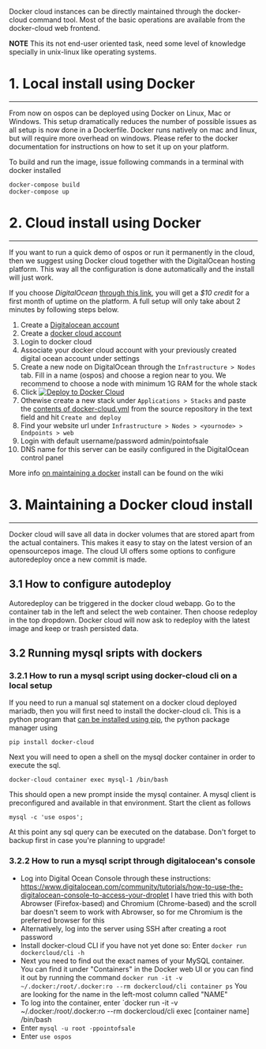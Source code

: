 Docker cloud instances can be directly maintained through the docker-cloud command tool. Most of the basic operations are available from the docker-cloud web frontend.

**NOTE** This its not end-user oriented task, need some level of knowledge specially in unix-linux like operating systems.

# 1. Local install using Docker
--------------------------

From now on ospos can be deployed using Docker on Linux, Mac or Windows. This setup dramatically reduces the number of possible issues as all setup is now done in a Dockerfile. Docker runs natively on mac and linux, but will require more overhead on windows. Please refer to the docker documentation for instructions on how to set it up on your platform.

To build and run the image, issue following commands in a terminal with docker installed

    docker-compose build
    docker-compose up 


# 2. Cloud install using Docker
--------------------------

If you want to run a quick demo of ospos or run it permanently in the cloud, then we
suggest using Docker cloud together with the DigitalOcean hosting platform. This way all the
configuration is done automatically and the install will just work. 

If you choose *DigitalOcean* [through this link](https://m.do.co/c/ac38c262507b), you will get a *$10 credit* for a first
month of uptime on the platform. A full setup will only take about 2 minutes by following steps below.

1. Create a [Digitalocean account](https://m.do.co/c/ac38c262507b)
2. Create a [docker cloud account](https://cloud.docker.com)
3. Login to docker cloud
4. Associate your docker cloud account with your previously created digital ocean account under settings
5. Create a new node on DigitalOcean through the `Infrastructure > Nodes` tab. Fill in a name (ospos) and choose a region near to you. We recommend to choose a node with minimum 1G RAM for the whole stack
6. Click [![Deploy to Docker Cloud](https://files.cloud.docker.com/images/deploy-to-dockercloud.svg)](https://cloud.docker.com/stack/deploy/?repo=https://github.com/opensourcepos/opensourcepos) 
7. Othewise create a new stack under `Applications > Stacks` and paste the [contents of docker-cloud.yml](https://github.com/opensourcepos/opensourcepos/blob/master/docker-cloud.yml) from the source repository in the text field and hit `Create and deploy` 
8. Find your website url under `Infrastructure > Nodes > <yournode> > Endpoints > web`
9. Login with default username/password admin/pointofsale
10. DNS name for this server can be easily configured in the DigitalOcean control panel

More info [on maintaining a docker](https://github.com/opensourcepos/opensourcepos/wiki/Docker-cloud-maintenance) install can be found on the wiki


# 3. Maintaining a Docker cloud install
----------------------------------
Docker cloud will save all data in docker volumes that are stored apart from the actual containers. This makes it easy to stay on the latest version of an opensourcepos image. The cloud UI offers some options to configure autoredeploy once a new commit is made.


## 3.1 How to configure autodeploy

Autoredeploy can be triggered in the docker cloud webapp. Go to the container tab in the left and select the web container. Then choose redeploy in the top dropdown. Docker cloud will now ask to redeploy with the latest image and keep or trash persisted data.

## 3.2 Running mysql sripts with dockers

### 3.2.1 How to run a mysql script using docker-cloud cli on a local setup

If you need to run a manual sql statement on a docker cloud deployed mariadb, then you will first need to install the docker-cloud cli. This is a python program that [can be installed using pip](https://docs.docker.com/docker-cloud/installing-cli/), the python package manager using 

`pip install docker-cloud`

Next you will need to open a shell on the mysql docker container in order to execute the sql.

`docker-cloud container exec mysql-1 /bin/bash`

This should open a new prompt inside the mysql container. A mysql client is preconfigured and available in that environment. Start the client as follows

`mysql -c 'use ospos';`

At this point any sql query can be executed on the database. Don't forget to backup first in case you're planning to upgrade!

### 3.2.2 How to run a mysql script through digitalocean's console

* Log into Digital Ocean Console through these instructions: https://www.digitalocean.com/community/tutorials/how-to-use-the-digitalocean-console-to-access-your-droplet I have tried this with both Abrowser (Firefox-based) and Chromium (Chrome-based) and the scroll bar doesn't seem to work with Abrowser, so for me Chromium is the preferred browser for this
* Alternatively, log into the server using SSH after creating a root password
* Install docker-cloud CLI if you have not yet done so: Enter `docker run dockercloud/cli -h`
* Next you need to find out the exact names of your MySQL container. You can find it under "Containers" in the Docker web UI or you can find it out by running the command `docker run -it -v ~/.docker:/root/.docker:ro --rm dockercloud/cli container ps` You are looking for the name in the left-most column called "NAME"
* To log into the container, enter `docker run -it -v ~/.docker:/root/.docker:ro --rm dockercloud/cli exec [container name] /bin/bash
* Enter `mysql -u root -ppointofsale`
* Enter `use ospos`